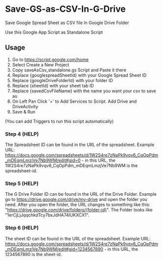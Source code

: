 # Save-GS-as-CSV-In-G-Drive
Save Google Spread Sheet as CSV file In Google Drive Folder

Use this Google App Script as Standalone Script

## Usage

1. Go to https://script.google.com/home
2. Select Create a New Project
3. Copy saveAsCsv_standalone.gs Script and Paste it there
4. Replace {googlespreadSheetId} with your Google Spread Sheet ID
5. Replace {googleDriveFolderId} with your folder ID
6. Replace {sheetId} with your sheet tab ID
7. Replace {savedCsvFileName} with the name you want your csv to save as
8. On Left Pan Click '+' to Add Services to Script. Add Drive and DriveActivity
9. Save & Run

(You can add Triggers to run this script automatically)

### Step 4 (HELP)
The Spreadsheet ID can be found in the URL of the spreadsheet.
Example URL: https://docs.google.com/spreadsheets/d/1W2S4re7zNaPk9vqv6_CqOpPdm_mDEqmLmzjVe7Nb9WM/edit#gid=0 - in this URL, the 1W2S4re7zNaPk9vqv6_CqOpPdm_mDEqmLmzjVe7Nb9WM is the spreadsheet-id.

### Step 5 (HELP)
The G Drive Folder ID can be found in the URL of the Drive Folder.
Example go to https://drive.google.com/drive/my-drive and open the folder you need. After you open the folder, the URL changes to something like this: "https://drive.google.com/drive/folders/{folder-id}". The Folder looks like "1erCjLjJqqchkdTcy7bxJdHA74lUKXCX1".

### Step 6 (HELP)
The sheet ID can be found in the URL of the spreadsheet.
Example URL: https://docs.google.com/spreadsheets/d/1W2S4re7zNaPk9vqv6_CqOpPdm_mDEqmLmzjVe7Nb9WM/edit#gid=1234567890 - in this URL, the 1234567890 is the sheet-id.

